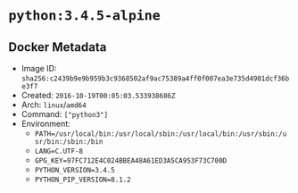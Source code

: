 # `python:3.4.5-alpine`

## Docker Metadata

- Image ID: `sha256:c2439b9e9b959b3c9368502af9ac75389a4ff0f007ea3e735d4901dcf36be3f7`
- Created: `2016-10-19T00:05:03.533938686Z`
- Arch: `linux`/`amd64`
- Command: `["python3"]`
- Environment:
  - `PATH=/usr/local/bin:/usr/local/sbin:/usr/local/bin:/usr/sbin:/usr/bin:/sbin:/bin`
  - `LANG=C.UTF-8`
  - `GPG_KEY=97FC712E4C024BBEA48A61ED3A5CA953F73C700D`
  - `PYTHON_VERSION=3.4.5`
  - `PYTHON_PIP_VERSION=8.1.2`
